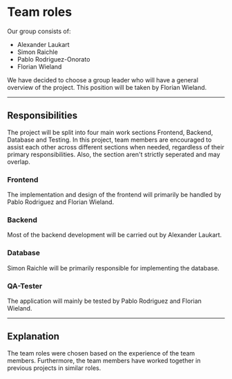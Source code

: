 # Team roles

Our group consists of:

- Alexander Laukart
- Simon Raichle
- Pablo Rodriguez-Onorato
- Florian Wieland

We have decided to choose a group leader who will have a general overview of the project.
This position will be taken by Florian Wieland.

---

## Responsibilities

The project will be split into four main work sections Frontend, Backend, Database and Testing.
In this project, team members are encouraged to assist each other across different sections when needed, regardless of
their primary responsibilities.
Also, the section aren't strictly seperated and may overlap.

### Frontend

The implementation and design of the frontend will primarily be handled by Pablo Rodriguez and Florian Wieland.

### Backend

Most of the backend development will be carried out by Alexander Laukart.

### Database

Simon Raichle will be primarily responsible for implementing the database.

### QA-Tester

The application will mainly be tested by Pablo Rodriguez and Florian Wieland.

---

## Explanation

The team roles were chosen based on the experience of the team members.
Furthermore, the team members have worked together in previous projects in similar roles.